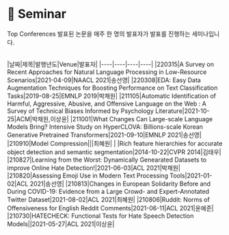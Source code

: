 📃 Seminar
===========
Top Conferences 발표된 논문을 매주 한 명의 발표자가 발표를 진행하는 세미나입니다. 
<br><br>

|날짜|제목|발행년도|Venue|발표자|
|----|----|----|----|
|220315|A Survey on Recent Approaches for Natural Language Processing in Low-Resource Scenarios|2021-04-09|NAACL 2021|송선영|
|220308|EDA: Easy Data Augmentation Techniques for Boosting Performance on Text Classification Tasks|2019-08-25|EMNLP 2019|박채원|
|211105|Automatic Identification of Harmful, Aggressive, Abusive, and Offensive Language on the Web : A Survey of Technical Biases Informed by Psychology Literature|2021-10-25|ACM|박채원,이상윤|
|211001|What Changes Can Large-scale Language Models Bring? Intensive Study on HyperCLOVA: Billions-scale Korean Generative Pretrained Transformers|2021-09-10|EMNLP 2021|송선영|
|210910|Model Compression|||최혜원|
|      |Rich feature hierarchies for accurate object detection and semantic segmentation|2014-10-22|CVPR 2014|김태우|
|210827|Learning from the Worst: Dynamically Genearated Datasets to improve Online Hate Detection!|2021-06-03|ACL 2021|박채원|
|210820|Assessing Emoji Use in Modern Text Processing Tools|2021-01-02|ACL 2021|송선영|
|210813|Changes in European Solidarity Before and During COVID-19: Evidence from a Large Crowd- and Expert-Annotated Twitter Dataset|2021-08-02|ACL 2021|최혜원|
|210806|Ruddit: Norms of Offensiveness for English Reddit Comments|2021-06-11|ACL 2021|윤예준|
|210730|HATECHECK: Functional Tests for Hate Speech Detection Models||2021-05-27|ACL 2021|이상윤|
